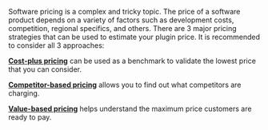 [//]: # (title:Software Pricing Strategies)

Software pricing is a complex and tricky topic. The price of a software product depends on a variety of factors such as development costs, competition, regional specifics, and others. There are 3 major pricing strategies that can be used to estimate your plugin price. It is recommended to consider all 3 approaches:

[**Cost-plus pricing**](cost-plus-pricing.md) can be used as a benchmark to validate the lowest price that you can consider.

[**Competitor-based pricing**](competitor-based-pricing.md) allows you to find out what competitors are charging.

[**Value-based pricing**](value-based-pricing.md) helps understand the maximum price customers are ready to pay.
